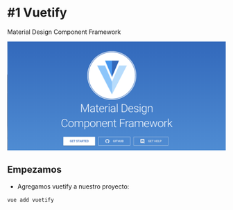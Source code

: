 # #1 Vuetify
Material Design Component Framework

![vuetify](./assets/img/vuetify.png)

## Empezamos
- Agregamos vuetify a nuestro proyecto:  
```
vue add vuetify


```

   



  
   
